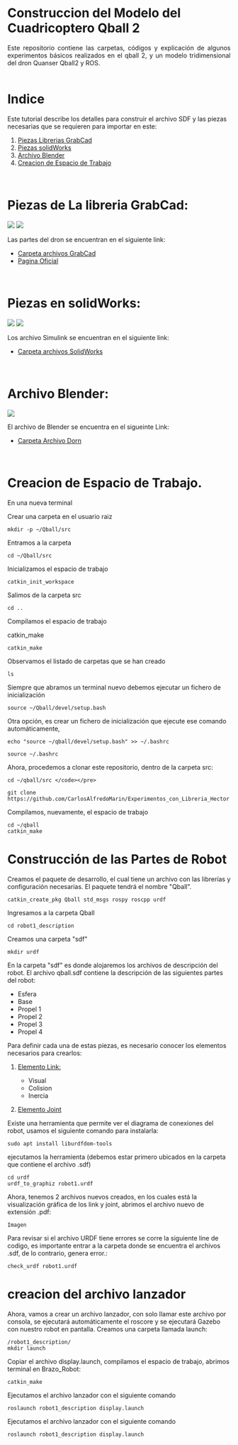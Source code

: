 # Construccion del Modelo del Cuadricoptero Qball 2

<div style="text-align: justify">
Este repositorio contiene las carpetas, códigos y explicación de algunos experimentos básicos realizados en el qball 2, y un modelo tridimensional del dron Quanser Qball2 y ROS.
</div>  
<br> 


# Indice
Este tutorial describe los detalles para construir el archivo SDF y las piezas necesarias que se requieren para importar en este:

1. [Piezas Librerias GrabCad](#piezas-de-la-libreria-grabcad)
2. [Piezas solidWorks](#piezas-solidworks)
2. [Archivo Blender](#archivo-blender)
3. [Creacion de Espacio de Trabajo](#creacion-de-espacio-de-trabajo)

<br> 
<div id='piezas-de-la-libreria-grabcad'/>

# Piezas de La libreria GrabCad:

![](https://github.com/CarlosAlfredoMarin/Experimentos_con_QBall_y_ROS/blob/main/Archivos_Modelo_3D/Imagenes/libreria1.png)
![](https://github.com/CarlosAlfredoMarin/Experimentos_con_QBall_y_ROS/blob/main/Archivos_Modelo_3D/Imagenes/libreria2.png)

Las partes del dron se encuentran en el siguiente link: 
* [Carpeta archivos GrabCad](https://github.com/CarlosAlfredoMarin/Experimentos_con_QBall_y_ROS/tree/main/Archivos_Modelo_3D/Archivos_GrabCad)
* [Pagina Oficial](https://grabcad.com/library)

<br> 
<div id='piezas-solidworks'/>

# Piezas en solidWorks:

![](https://github.com/CarlosAlfredoMarin/Experimentos_con_QBall_y_ROS/blob/main/Archivos_Modelo_3D/Imagenes/Partes_Solidwork.png)
![](https://github.com/CarlosAlfredoMarin/Experimentos_con_QBall_y_ROS/blob/main/Archivos_Modelo_3D/Imagenes/Base_Completa.png)

Los archivo Simulink se encuentran en el siguiente link: 

* [Carpeta archivos SolidWorks](https://github.com/CarlosAlfredoMarin/Experimentos_con_QBall_y_ROS/tree/main/Archivos_Modelo_3D/Archivos_Solidwork)

<br> 
<div id='archivo-blender'/>

# Archivo Blender:

![](https://github.com/CarlosAlfredoMarin/Experimentos_con_QBall_y_ROS/blob/main/Archivos_Modelo_3D/Imagenes/Dron_Blender.png)


El archivo de Blender se encuentra en el sigueinte Link: 

* [Carpeta Archivo Dorn](https://github.com/CarlosAlfredoMarin/Experimentos_con_QBall_y_ROS/tree/main/Archivos_Modelo_3D/Archivos_Blender)

<br> 
<div id='creacion-de-espacio-de-trabajo'/>

# Creacion de Espacio de Trabajo.

En una nueva terminal

Crear una carpeta en el usuario raiz

~~~ 
mkdir -p ~/Qball/src
~~~

Entramos a la carpeta


~~~ 
cd ~/Qball/src 
~~~

Inicializamos el espacio de trabajo

~~~ 
catkin_init_workspace 
~~~

Salimos de la carpeta src

~~~ 
cd .. 
~~~

Compilamos el espacio de trabajo

catkin_make 
~~~ 
catkin_make 
~~~

Observamos el listado de carpetas que se han creado

~~~
ls
~~~

Siempre que abramos un terminal nuevo debemos ejecutar un fichero de inicialización

~~~
source ~/Qball/devel/setup.bash 
~~~

Otra opción, es crear un fichero de inicialización que ejecute ese comando automáticamente,

~~~
echo "source ~/qball/devel/setup.bash" >> ~/.bashrc

source ~/.bashrc
~~~

Ahora, procedemos a clonar este repositorio, dentro de la carpeta src:



~~~
cd ~/qball/src </code></pre> 

git clone https://github.com/CarlosAlfredoMarin/Experimentos_con_Libreria_Hector
~~~

Compilamos, nuevamente, el espacio de trabajo

~~~
cd ~/qball
catkin_make
~~~

# Construcción de las Partes de Robot

Creamos el paquete de desarrollo, el cual tiene un archivo con las librerías y configuración necesarias.  El paquete tendrá el nombre "Qball".

~~~
catkin_create_pkg Qball std_msgs rospy roscpp urdf
~~~
Ingresamos a la carpeta Qball
~~~~
cd robot1_description
~~~~

Creamos una carpeta "sdf"
~~~
mkdir urdf
~~~

En la carpeta "sdf" es donde alojaremos los archivos de descripción del robot. El archivo qball.sdf contiene la descripción de las siguientes partes del robot:

- Esfera
- Base
- Propel 1
- Propel 2
- Propel 3
- Propel 4

Para definir cada una de estas piezas, es necesario conocer los elementos necesarios para crearlos:

1. [Elemento Link:](#)

    - Visual
    - Colision
    - Inercia

2. [Elemento Joint](#)

Existe una herramienta que permite ver el diagrama de conexiones del robot, usamos el siguiente comando para instalarla:
~~~
sudo apt install liburdfdom-tools
~~~
ejecutamos la herramienta (debemos estar primero ubicados en la carpeta que contiene el archivo .sdf)
~~~
cd urdf
urdf_to_graphiz robot1.urdf
~~~

Ahora, tenemos 2 archivos nuevos creados, en los cuales está la visualización gráfica de los link y joint, abrimos el archivo nuevo de extensión .pdf:

~~~
Imagen
~~~

Para revisar si el archivo URDF tiene errores se corre la siguiente line de codigo, es importante entrar a la carpeta donde se encuentra el archivos .sdf, de lo contrario, genera error.:
~~~
check_urdf robot1.urdf
~~~

# creacion del archivo lanzador

Ahora, vamos a crear un archivo lanzador, con solo llamar este archivo por consola, se ejecutará automáticamente el roscore y se ejecutará Gazebo con nuestro robot en pantalla. Creamos una carpeta llamada launch:
~~~
/robot1_description/
mkdir launch
~~~
Copiar el archivo display.launch, compilamos el espacio de trabajo, abrimos terminal en Brazo_Robot:
~~~
catkin_make
~~~
Ejecutamos el archivo lanzador con el siguiente comando
~~~
roslaunch robot1_description display.launch
~~~

Ejecutamos el archivo lanzador con el siguiente comando

~~~
roslaunch robot1_description display.launch
~~~








